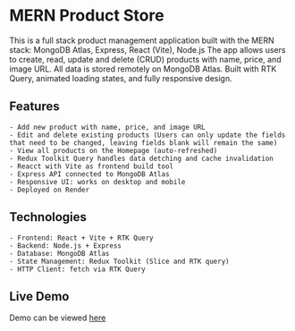 # MERN Product Store

This is a full stack product management application built with the MERN stack: MongoDB Atlas, Express, React (Vite), Node.js
The app allows users to create, read, update and delete (CRUD) products with name, price, and image URL. All data is stored remotely on MongoDB Atlas. Built with RTK Query, animated loading states, and fully responsive design.

## Features

    - Add new product with name, price, and image URL
    - Edit and delete existing products (Users can only update the fields that need to be changed, leaving fields blank will remain the same)
    - View all products on the Homepage (auto-refreshed)
    - Redux Toolkit Query handles data detching and cache invalidation
    - Reacct with Vite as frontend build tool
    - Express API connected to MongoDB Atlas
    - Responsive UI: works on desktop and mobile
    - Deployed on Render

## Technologies

    - Frontend: React + Vite + RTK Query
    - Backend: Node.js + Express
    - Database: MongoDB Atlas
    - State Management: Redux Toolkit (Slice and RTK query)
    - HTTP Client: fetch via RTK Query

## Live Demo

Demo can be viewed [here](https://mern-fullstack-wkys.onrender.com/)

